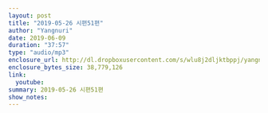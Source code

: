 ```yaml
---
layout: post
title: "2019-05-26 시편51편"
author: "Yangnuri"
date: 2019-06-09
duration: "37:57"
type: "audio/mp3"
enclosure_url: http://dl.dropboxusercontent.com/s/wlu8j2dljktbppj/yangnurichurch190526.mp3
enclosure_bytes_size: 38,779,126
link:
  youtube: 
summary: 2019-05-26 시편51편
show_notes:
---
```

